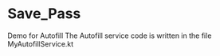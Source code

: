 # Save_Pass
Demo for Autofill
The Autofill service code is written in the file MyAutofillService.kt
